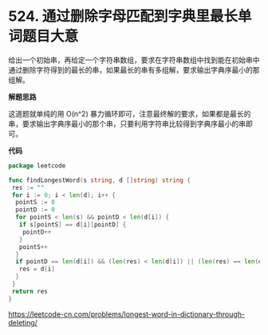 # 524. 通过删除字母匹配到字典里最长单词**题目大意** 

给出一个初始串，再给定一个字符串数组，要求在字符串数组中找到能在初始串中通过删除字符得到的最长的串，如果最长的串有多组解，要求输出字典序最小的那组解。

**解题思路** 

这道题就单纯的用 O(n^2) 暴力循环即可，注意最终解的要求，如果都是最长的串，要求输出字典序最小的那个串，只要利用字符串比较得到字典序最小的串即可。

**代码**  

```go
package leetcode

func findLongestWord(s string, d []string) string {
 res := ""
 for i := 0; i < len(d); i++ {
  pointS := 0
  pointD := 0
  for pointS < len(s) && pointD < len(d[i]) {
   if s[pointS] == d[i][pointD] {
    pointD++
   }
   pointS++
  }
  if pointD == len(d[i]) && (len(res) < len(d[i]) || (len(res) == len(d[i]) && res > d[i])) {
   res = d[i]
  }
 }
 return res
}
```

https://leetcode-cn.com/problems/longest-word-in-dictionary-through-deleting/